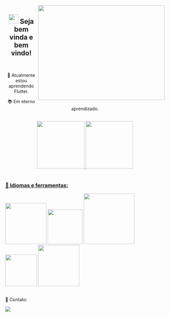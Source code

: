 <img align='right'  src="https://media.giphy.com/media/piFGZ3Vxk2NHOAPgE3/giphy.gif"  width="400" height="300" />
<h2 align="center">  <img src="https://media.giphy.com/media/hvRJCLFzcasrR4ia7z/giphy.gif" width="30px"> Seja bem vinda e bem vindo! </h2>


 </div><br>
<div align="center">

🌱 Atualmente estou aprendendo Flutter.
  
📚 Em eterno aprendizado.

</div><br>


<div align="center">
  <a href="https://github.com/GabrielBento299">
  <img height="150em" src="https://github-readme-stats.vercel.app/api/top-langs/?username=GabrielBento299&layout=compact&langs_count=7&theme=gruvbox"/>
  <img height="150em" src="https://github-readme-stats.vercel.app/api?username=GabrielBento299&show_icons=true&theme=gruvbox&include_all_commits=true&count_private=true"/>
 </div>  
  <br>
  
###  🚀 Idiomas e ferramentas:  <br>

 <div>
  	<img width="130" src="https://img.shields.io/badge/HTML5-E34F26?style=for-the-badge&logo=html5&logoColor=white"></a>
  	<img width="110" src="https://img.shields.io/badge/CSS3-1572B6?style=for-the-badge&logo=css3&logoColor=white"></a>
    <img width="160" src="https://img.shields.io/badge/JavaScript-323330?style=for-the-badge&logo=javascript&logoColor=F7DF1E"></a>
    <img width="100" src="https://img.shields.io/badge/Dart-0175C2?style=for-the-badge&logo=dart&logoColor=white"></a>
    <img width="130" src="https://img.shields.io/badge/Flutter-02569B?style=for-the-badge&logo=flutter&logoColor=white"></a>
</div>  <br>

📱 Contato:  

 <a href="https://www.linkedin.com/in/santosgabriel299/" target="_blank"><img src="https://img.shields.io/badge/-LinkedIn-%230077B5?style=for-the-badge&logo=linkedin&logoColor=white" target="_blank"></a>

 
 


